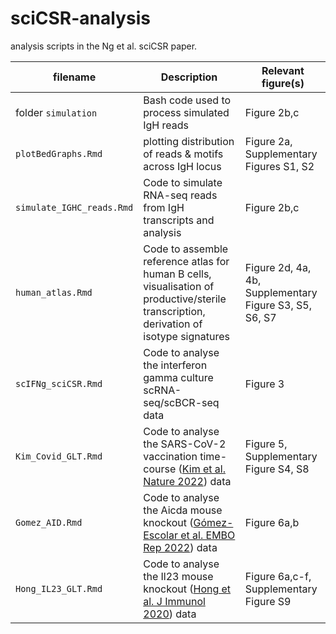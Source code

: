 # sciCSR-analysis
analysis scripts in the Ng et al. sciCSR paper.

| filename | Description | Relevant figure(s) |
|----------|-------------|--------------------|
| folder `simulation` | Bash code used to process simulated IgH reads | Figure 2b,c |
| `plotBedGraphs.Rmd` | plotting distribution of reads & motifs across IgH locus | Figure 2a, Supplementary Figures S1, S2 |
| `simulate_IGHC_reads.Rmd` | Code to simulate RNA-seq reads from IgH transcripts and analysis | Figure 2b,c |
| `human_atlas.Rmd` | Code to assemble reference atlas for human B cells, visualisation of productive/sterile transcription, derivation of isotype signatures | Figure 2d, 4a, 4b, Supplementary Figure S3, S5, S6, S7 |
| `scIFNg_sciCSR.Rmd` | Code to analyse the interferon gamma culture scRNA-seq/scBCR-seq data | Figure 3 |
| `Kim_Covid_GLT.Rmd` | Code to analyse the SARS-CoV-2 vaccination time-course ([Kim et al. Nature 2022](https://www.nature.com/articles/s41586-022-04527-1)) data | Figure 5, Supplementary Figure S4, S8 |
| `Gomez_AID.Rmd` | Code to analyse the Aicda mouse knockout ([Gómez-Escolar et al. EMBO Rep 2022](https://www.embopress.org/doi/full/10.15252/embr.202255000)) data | Figure 6a,b |
| `Hong_IL23_GLT.Rmd` | Code to analyse the Il23 mouse knockout ([Hong et al. J Immunol 2020](https://doi.org/10.4049/jimmunol.2000280)) data | Figure 6a,c-f, Supplementary Figure S9 |

